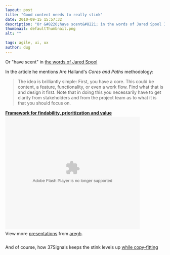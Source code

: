 ```yaml
---
layout: post
title: "Good content needs to really stink"
date: 2010-09-15 15:57:32
description: "Or &#8220;have scent&#8221; in the words of Jared Spool In the article he mentions Are Halland&#8217;s Cores and Paths methodology --  The idea is brilliantly simple --  First, you have a core. This could be content, a feature, functionality, or even a&#8230;"
thumbnail: defaultThumbnail.png
alt: ""

tags: agile, ui, ux
author: dug
---
```


<p>Or "have scent" in <a href="http://www.uie.com/handouts/UIE_ScentOfInformation.pdf">the words of Jared Spool</a> </p>

<p>In the article he mentions Are Halland's <em>Cores and Paths</em> methodology:</p>

<blockquote><p>The idea is brilliantly simple: First, you have a core. This could be content, a feature, functionality, or even a work flow. Find what that is and design it first. Note that in doing this you necessarily have to get clarity from stakeholders and from the project team as to what it is that you should focus on.</p></blockquote>

<div style="width:425px" id="__ss_32591"><strong style="display:block;margin:12px 0 4px"><a href="http://www.slideshare.net/aregh/corepaths-a-design-framework-for-findability-prioritization-and-value" title="Core+Paths: A Design Framework for Findability, Prioritization and Value">Framework for findability, prioritization and value</a></strong><object id="__sse32591" width="425" height="355"><param name="movie" value="http://static.slidesharecdn.com/swf/ssplayer2.swf?doc=corepaths-a-design-framework-for-findability-prioritization-and-value-11226&amp;stripped_title=corepaths-a-design-framework-for-findability-prioritization-and-value" /><param name="allowFullScreen" value="true"/><param name="allowScriptAccess" value="always"/><embed name="__sse32591" src="http://static.slidesharecdn.com/swf/ssplayer2.swf?doc=corepaths-a-design-framework-for-findability-prioritization-and-value-11226&amp;stripped_title=corepaths-a-design-framework-for-findability-prioritization-and-value" type="application/x-shockwave-flash" allowscriptaccess="always" allowfullscreen="true" width="425" height="355"></embed></object><div style="padding:5px 0 12px">View more <a href="http://www.slideshare.net/">presentations</a> from <a href="http://www.slideshare.net/aregh">aregh</a>.</div></div>

<p>And of course, how 37Signals keeps the stink levels up <a href="http://37signals.com/svn/posts/1539-writing-decisions-saving-space-without-losing-meaning">while copy-fitting</a></p>
